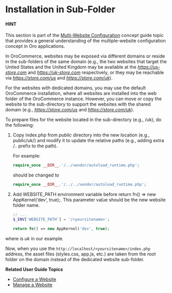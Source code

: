 <a id="system-websites-prepare-to-host-a-website-in-the-domain-sub-folder"></a>

# Installation in Sub-Folder

#### HINT
This section is part of the [Multi-Website Configuration](../../user/concept-guides/business-models/websites/index.md#website-management-concept-guide) concept guide topic that provides a general understanding of the multiple-website configuration concept in Oro applications.

In OroCommerce, websites may be exposed via different domains or reside in the sub-folders of the same domain (e.g., the two websites that target the United States and the United Kingdom may be available at the *https://us-store.com* and *https://uk-store.com* respectively, or they may be reachable via *https://store.com/us* and *https://store.com/uk*).

For the websites with dedicated domains, you may use the default OroCommerce installation, where all websites are installed into the web folder of the OroCommerce instance. However, you can move or copy the website to the sub-directory to support the websites with the shared domain (e.g., *https://store.com/us* and *https://store.com/uk*).

To prepare files for the website located in the sub-directory (e.g., /uk), do the following:

1. Copy index.php from *public* directory into the new location (e.g., public/uk/) and modify it to update the relative paths (e.g., adding extra  */..* prefix to the path).

   For example:
   ```php
   require_once __DIR__.'/../vendor/autoload_runtime.php';
   ```

   should be changed to
   ```php
   require_once __DIR__.'/../../vendor/autoload_runtime.php';
   ```
2. Add WEBSITE_PATH environment variable before return fn() => new AppKernel(‘dev’, true);. This parameter value should be the new website folder name.
   ```php
   // ...
   $_ENV['WEBSITE_PATH'] = '/<yoursitename>';

   return fn() => new AppKernel('dev', true);
   ```

where <yoursitename> is *uk* in our example.

Now, when you use the `http://localhost/<yoursitename>/index.php` address, the asset files (styles.css, app.js, etc.) are taken from the root folder on the domain instead of the dedicated website sub-folder.

**Related User Guide Topics**

* [Configure a Website](../../user/back-office/system/websites/web-configuration/index.md#user-guide-system-websites-configure-website)
* [Manage a Website](../../user/back-office/system/websites/manage.md#user-guide-system-websites-manage-websites)
